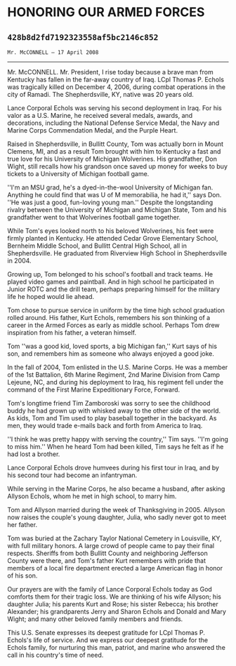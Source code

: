 # HONORING OUR ARMED FORCES
## `428b8d2fd7192323558af5bc2146c852`
`Mr. McCONNELL — 17 April 2008`

---


Mr. McCONNELL. Mr. President, I rise today because a brave man from 
Kentucky has fallen in the far-away country of Iraq. LCpl Thomas P. 
Echols was tragically killed on December 4, 2006, during combat 
operations in the city of Ramadi. The Shepherdsville, KY, native was 20 
years old.

Lance Corporal Echols was serving his second deployment in Iraq. For 
his valor as a U.S. Marine, he received several medals, awards, and 
decorations, including the National Defense Service Medal, the Navy and 
Marine Corps Commendation Medal, and the Purple Heart.

Raised in Shepherdsville, in Bullitt County, Tom was actually born in 
Mount Clemens, MI, and as a result Tom brought with him to Kentucky a 
fast and true love for his University of Michigan Wolverines. His 
grandfather, Don Wight, still recalls how his grandson once saved up 
money for weeks to buy tickets to a University of Michigan football 
game.

''I'm an MSU grad, he's a dyed-in-the-wool University of Michigan 
fan. Anything he could find that was U of M memorabilia, he had it,'' 
says Don. ''He was just a good, fun-loving young man.'' Despite the 
longstanding rivalry between the University of Michigan and Michigan 
State, Tom and his grandfather went to that Wolverines football game 
together.

While Tom's eyes looked north to his beloved Wolverines, his feet 
were firmly planted in Kentucky. He attended Cedar Grove Elementary 
School, Bernheim Middle School, and Bullitt Central High School, all in 
Shepherdsville. He graduated from Riverview High School in 
Shepherdsville in 2004.

Growing up, Tom belonged to his school's football and track teams. He 
played video games and paintball. And in high school he participated in 
Junior ROTC and the drill team, perhaps preparing himself for the 
military life he hoped would lie ahead.

Tom chose to pursue service in uniform by the time high school 
graduation rolled around. His father, Kurt Echols, remembers his son 
thinking of a career in the Armed Forces as early as middle school. 
Perhaps Tom drew inspiration from his father, a veteran himself.

Tom ''was a good kid, loved sports, a big Michigan fan,'' Kurt says 
of his son, and remembers him as someone who always enjoyed a good 
joke.

In the fall of 2004, Tom enlisted in the U.S. Marine Corps. He was a 
member of the 1st Battalion, 6th Marine Regiment, 2nd Marine Division 
from Camp Lejeune, NC, and during his deployment to Iraq, his regiment 
fell under the command of the First Marine Expeditionary Force, 
Forward.

Tom's longtime friend Tim Zamboroski was sorry to see the childhood 
buddy he had grown up with whisked away to the other side of the world. 
As kids, Tom and Tim used to play baseball together in the backyard. As 
men, they would trade e-mails back and forth from America to Iraq.

''I think he was pretty happy with serving the country,'' Tim says. 
''I'm going to miss him.'' When he heard Tom had been killed, Tim says 
he felt as if he had lost a brother.

Lance Corporal Echols drove humvees during his first tour in Iraq, 
and by his second tour had become an infantryman.

While serving in the Marine Corps, he also became a husband, after 
asking Allyson Echols, whom he met in high school, to marry him.

Tom and Allyson married during the week of Thanksgiving in 2005. 
Allyson now raises the couple's young daughter, Julia, who sadly never 
got to meet her father.

Tom was buried at the Zachary Taylor National Cemetery in Louisville, 
KY, with full military honors. A large crowd of people came to pay 
their final respects. Sheriffs from both Bullitt County and neighboring 
Jefferson County were there, and Tom's father Kurt remembers with pride 
that members of a local fire department erected a large American flag 
in honor of his son.

Our prayers are with the family of Lance Corporal Echols today as God 
comforts them for their tragic loss. We are thinking of his wife 
Allyson; his daughter Julia; his parents Kurt and Rose; his sister 
Rebecca; his brother Alexander; his grandparents Jerry and Sharon 
Echols and Donald and Mary Wight; and many other beloved family members 
and friends.

This U.S. Senate expresses its deepest gratitude for LCpl Thomas P. 
Echols's life of service. And we express our deepest gratitude for the 
Echols family, for nurturing this man, patriot, and marine who answered 
the call in his country's time of need.

